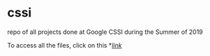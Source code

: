 # cssi
repo of all projects done at Google CSSI during the Summer of 2019

To access all the files, click on this **[link](https://repl.it/repls/folder/CSSI)*
